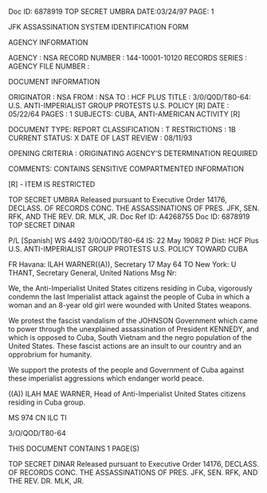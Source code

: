 Doc ID: 6878919
TOP SECRET UMBRA DATE:03/24/97
PAGE: 1

JFK ASSASSINATION SYSTEM
IDENTIFICATION FORM

AGENCY INFORMATION

AGENCY : NSA
RECORD NUMBER : 144-10001-10120
RECORDS SERIES :
AGENCY FILE NUMBER :

DOCUMENT INFORMATION

ORIGINATOR : NSA
FROM : NSA
TO : HCF PLUS
TITLE :
3/0/Q0D/T80-64: U.S. ANTI-IMPERIALIST GROUP PROTESTS U.S. POLICY [R]
DATE : 05/22/64
PAGES : 1
SUBJECTS:
CUBA, ANTI-AMERICAN ACTIVITY [R]

DOCUMENT TYPE: REPORT
CLASSIFICATION : T
RESTRICTIONS : 1B
CURRENT STATUS: X
DATE OF LAST REVIEW : 08/11/93

OPENING CRITERIA :
ORIGINATING AGENCY'S DETERMINATION REQUIRED

COMMENTS:
CONTAINS SENSITIVE COMPARTMENTED INFORMATION

[R] - ITEM IS RESTRICTED

TOP SECRET UMBRA
Released pursuant to Executive Order 14176, DECLASS. OF RECORDS CONC. THE ASSASSINATIONS OF PRES. JFK, SEN.
RFK, AND THE REV. DR. MLK, JR.
Doc Ref ID: A4268755
Doc ID: 6878919
TOP SECRET DINAR

P/L [Spanish] WS 4492 3/0/QOD/T80-64
IS: 22 May 19082 P
Dist: HCF Plus
U.S. ANTI-IMPERIALIST GROUP PROTESTS U.S. POLICY TOWARD CUBA

FR Havana: ILAH WARNER((A)), Secretary 17 May 64
TO New York: U THANT, Secretary General,
United Nations
Msg Nr:

We, the Anti-Imperialist United States citizens residing
in Cuba, vigorously condemn the last Imperialist attack
against the people of Cuba in which a woman and an 8-year old
girl were wounded with United States weapons.

We protest the fascist vandalism of the JOHNSON
Government which came to power through the unexplained
assassination of President KENNEDY, and which is opposed to
Cuba, South Vietnam and the negro population of the United
States. These fascist actions are an insult to our country
and an opprobrium for humanity.

We support the protests of the people and Government of Cuba
against these imperialist aggressions which endanger world
peace.

((A)) ILAH MAE WARNER, Head of Anti-Imperialist United States
citizens residing in Cuba group.

MS 974 CN ILC TI

3/O/QOD/T80-64

THIS DOCUMENT CONTAINS 1 PAGE(S)

TOP SECRET DINAR
Released pursuant to Executive Order 14176, DECLASS. OF RECORDS CONC. THE ASSASSINATIONS OF PRES. JFK, SEN.
RFK, AND THE REV. DR. MLK, JR.
